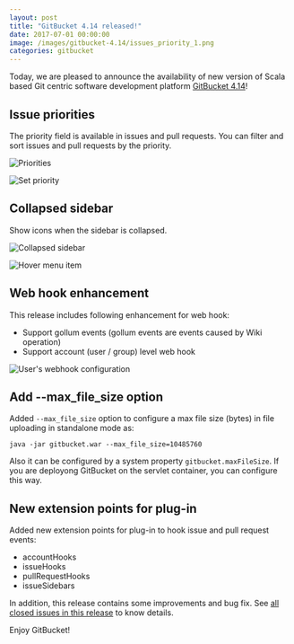 ```yaml
---
layout: post
title: "GitBucket 4.14 released!"
date: 2017-07-01 00:00:00
image: /images/gitbucket-4.14/issues_priority_1.png
categories: gitbucket
---
```


Today, we are pleased to announce the availability of new version of Scala based Git centric software development platform [GitBucket 4.14](https://github.com/gitbucket/gitbucket/releases/tag/4.14)!

## Issue priorities

The priority field is available in issues and pull requests. You can filter and sort issues and pull requests by the priority.

![Priorities]({{site.baseurl}}/images/gitbucket-4.14/issues_priority_1.png)

![Set priority]({{site.baseurl}}/images/gitbucket-4.14/issues_priority_2.png)

## Collapsed sidebar

Show icons when the sidebar is collapsed.

![Collapsed sidebar]({{site.baseurl}}/images/gitbucket-4.14/collapsed_sidebar_1.png)

![Hover menu item]({{site.baseurl}}/images/gitbucket-4.14/collapsed_sidebar_2.png)

## Web hook enhancement

This release includes following enhancement for web hook:

- Support gollum events (gollum events are events caused by Wiki operation)
- Support account (user / group) level web hook

![User's webhook configuration]({{site.baseurl}}/images/gitbucket-4.14/account_webhook.png)

## Add --max_file_size option

Added `--max_file_size` option to configure a max file size (bytes) in file uploading in standalone mode as:

```
java -jar gitbucket.war --max_file_size=10485760
```

Also it can be configured by a system property `gitbucket.maxFileSize`. If you are deployong GitBucket on the servlet container, you can configure this way.

## New extension points for plug-in

Added new extension points for plug-in to hook issue and pull request events:

- accountHooks
- issueHooks
- pullRequestHooks
- issueSidebars

In addition, this release contains some improvements and bug fix. See [all closed issues in this release](https://github.com/gitbucket/gitbucket/issues?q=is%3Aclosed+milestone%3A4.14) to know details.

Enjoy GitBucket!
